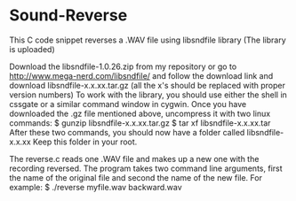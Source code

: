 # Sound-Reverse
This C code snippet reverses a .WAV file using libsndfile library (The library is uploaded)

Download the libsndfile-1.0.26.zip from my repository or go to http://www.mega-nerd.com/libsndfile/ and follow the download link and download libsndfile-x.x.xx.tar.gz (all the x's should be replaced with proper version numbers)
To work with the library, you should use either the shell in cssgate or a similar command window in cygwin.
Once you have downloaded the .gz file mentioned above, uncompress it with two linux commands:
$ gunzip libsndfile-x.x.xx.tar.gz
$ tar xf libsndfile-x.x.xx.tar
After these two commands, you should now have a folder called libsndfile-x.x.xx
Keep this folder in your root.

The reverse.c reads one .WAV file and makes up a new one with the recording reversed. The program takes two command line arguments, first the name of the original file and second the name of the new file. For example:
$ ./reverse myfile.wav backward.wav
